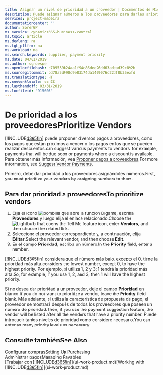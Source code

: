 ```yaml
---
title: Asignar un nivel de prioridad a un proveedor | Documentos de Microsoft
description: Puede asignar números a los proveedores para darles prioridad y facilitar las sugerencias de pago en Business Central.
services: project-madeira
documentationcenter: ''
author: SorenGP
ms.service: dynamics365-business-central
ms.topic: article
ms.devlang: na
ms.tgt_pltfrm: na
ms.workload: na
ms.search.keywords: supplier, payment priority
ms.date: 04/01/2019
ms.author: sgroespe
ms.openlocfilehash: c709539b24aa1f94c86dee26dd63adead39c892b
ms.sourcegitcommit: bd78a5d990c9e83174da1409076c22df8b35eafd
ms.translationtype: HT
ms.contentlocale: es-ES
ms.lasthandoff: 03/31/2019
ms.locfileid: "915605"
---
```

# <a name="prioritize-vendors"></a><span data-ttu-id="e8246-103">De prioridad a los proveedores</span><span class="sxs-lookup"><span data-stu-id="e8246-103">Prioritize Vendors</span></span>
[!INCLUDE[d365fin](includes/d365fin_md.md)] <span data-ttu-id="e8246-104">puede proponer diversos pagos a proveedores, como los pagos que están próximos a vencer o los pagos en los que se pueden realizar descuentos.</span><span class="sxs-lookup"><span data-stu-id="e8246-104">can suggest various payments to vendors, for example, payments that will be due soon or payments where a discount is available.</span></span> <span data-ttu-id="e8246-105">Para obtener más información, vea [Proponer pagos a proveedores](payables-how-suggest-vendor-payments.md).</span><span class="sxs-lookup"><span data-stu-id="e8246-105">For more information, see [Suggest Vendor Payments](payables-how-suggest-vendor-payments.md).</span></span>

<span data-ttu-id="e8246-106">Primero, debe dar prioridad a los proveedores asignándoles números.</span><span class="sxs-lookup"><span data-stu-id="e8246-106">First, you must prioritize your vendors by assigning numbers to them.</span></span>

## <a name="to-prioritize-vendors"></a><span data-ttu-id="e8246-107">Para dar prioridad a proveedores</span><span class="sxs-lookup"><span data-stu-id="e8246-107">To prioritize vendors</span></span>
1. <span data-ttu-id="e8246-108">Elija el icono ![bombilla que abre la función Dígame](media/ui-search/search_small.png "Dígame que desea hacer"), escriba **Proveedores** y luego elija el enlace relacionado.</span><span class="sxs-lookup"><span data-stu-id="e8246-108">Choose the ![Lightbulb that opens the Tell Me feature](media/ui-search/search_small.png "Tell me what you want to do") icon, enter **Vendors**, and then choose the related link.</span></span>
2. <span data-ttu-id="e8246-109">Seleccione el proveedor correspondiente y, a continuación, elija **Editar**.</span><span class="sxs-lookup"><span data-stu-id="e8246-109">Select the relevant vendor, and then choose **Edit**.</span></span>
3. <span data-ttu-id="e8246-110">En el campo **Prioridad**, escriba un número.</span><span class="sxs-lookup"><span data-stu-id="e8246-110">In the **Priority** field, enter a number.</span></span>

[!INCLUDE[d365fin](includes/d365fin_md.md)] <span data-ttu-id="e8246-111">considera que el número más bajo, excepto el 0, tiene la prioridad más alta.</span><span class="sxs-lookup"><span data-stu-id="e8246-111">considers the lowest number, except 0, to have the highest priority.</span></span> <span data-ttu-id="e8246-112">Por ejemplo, si utiliza 1, 2 y 3; 1 tendrá la prioridad más alta.</span><span class="sxs-lookup"><span data-stu-id="e8246-112">So, for example, if you use 1, 2, and 3, then 1 will have the highest priority.</span></span>

<span data-ttu-id="e8246-113">Si no desea dar prioridad a un proveedor, deje el campo **Prioridad** en blanco.</span><span class="sxs-lookup"><span data-stu-id="e8246-113">If you do not want to prioritize a vendor, leave the **Priority** field blank.</span></span> <span data-ttu-id="e8246-114">Más adelante, si utiliza la característica de propuesta de pago, el proveedor se mostrará después de todos los proveedores que poseen un número de prioridad.</span><span class="sxs-lookup"><span data-stu-id="e8246-114">Then, if you use the payment suggestion feature, the vendor will be listed after all the vendors that have a priority number.</span></span> <span data-ttu-id="e8246-115">Puede introducir tantos niveles de prioridad como considere necesario.</span><span class="sxs-lookup"><span data-stu-id="e8246-115">You can enter as many priority levels as necessary.</span></span>

## <a name="see-also"></a><span data-ttu-id="e8246-116">Consulte también</span><span class="sxs-lookup"><span data-stu-id="e8246-116">See Also</span></span>
[<span data-ttu-id="e8246-117">Configurar compras</span><span class="sxs-lookup"><span data-stu-id="e8246-117">Setting Up Purchasing</span></span>](purchasing-setup-purchasing.md)  
[<span data-ttu-id="e8246-118">Administrar pagos</span><span class="sxs-lookup"><span data-stu-id="e8246-118">Managing Payables</span></span>](payables-manage-payables.md)  
<span data-ttu-id="e8246-119">[Trabajar con [!INCLUDE[d365fin](includes/d365fin_md.md)]](ui-work-product.md)</span><span class="sxs-lookup"><span data-stu-id="e8246-119">[Working with [!INCLUDE[d365fin](includes/d365fin_md.md)]](ui-work-product.md)</span></span>

